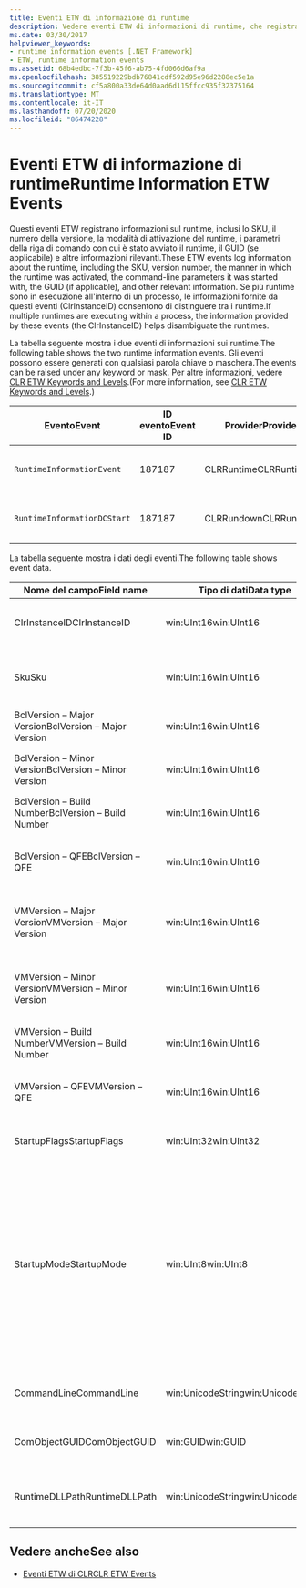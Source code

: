 ```yaml
---
title: Eventi ETW di informazione di runtime
description: Vedere eventi ETW di informazioni di runtime, che registrano lo SKU, il numero di versione, il modo in cui il runtime è stato attivato (inclusi i parametri della riga di comando), il GUID e altro ancora.
ms.date: 03/30/2017
helpviewer_keywords:
- runtime information events [.NET Framework]
- ETW, runtime information events
ms.assetid: 68b4edbc-7f3b-45f6-ab75-4fd066d6af9a
ms.openlocfilehash: 385519229bdb76841cdf592d95e96d2288ec5e1a
ms.sourcegitcommit: cf5a800a33de64d0aad6d115ffcc935f32375164
ms.translationtype: MT
ms.contentlocale: it-IT
ms.lasthandoff: 07/20/2020
ms.locfileid: "86474228"
---
```

# <a name="runtime-information-etw-events"></a><span data-ttu-id="9e145-103">Eventi ETW di informazione di runtime</span><span class="sxs-lookup"><span data-stu-id="9e145-103">Runtime Information ETW Events</span></span>
<span data-ttu-id="9e145-104">Questi eventi ETW registrano informazioni sul runtime, inclusi lo SKU, il numero della versione, la modalità di attivazione del runtime, i parametri della riga di comando con cui è stato avviato il runtime, il GUID (se applicabile) e altre informazioni rilevanti.</span><span class="sxs-lookup"><span data-stu-id="9e145-104">These ETW events log information about the runtime, including the SKU, version number, the manner in which the runtime was activated, the command-line parameters it was started with, the GUID (if applicable), and other relevant information.</span></span> <span data-ttu-id="9e145-105">Se più runtime sono in esecuzione all'interno di un processo, le informazioni fornite da questi eventi (ClrInstanceID) consentono di distinguere tra i runtime.</span><span class="sxs-lookup"><span data-stu-id="9e145-105">If multiple runtimes are executing within a process, the information provided by these events (the ClrInstanceID) helps disambiguate the runtimes.</span></span>  
  
 <span data-ttu-id="9e145-106">La tabella seguente mostra i due eventi di informazioni sui runtime.</span><span class="sxs-lookup"><span data-stu-id="9e145-106">The following table shows the two runtime information events.</span></span> <span data-ttu-id="9e145-107">Gli eventi possono essere generati con qualsiasi parola chiave o maschera.</span><span class="sxs-lookup"><span data-stu-id="9e145-107">The events can be raised under any keyword or mask.</span></span> <span data-ttu-id="9e145-108">Per altre informazioni, vedere [CLR ETW Keywords and Levels](clr-etw-keywords-and-levels.md).</span><span class="sxs-lookup"><span data-stu-id="9e145-108">(For more information, see [CLR ETW Keywords and Levels](clr-etw-keywords-and-levels.md).)</span></span>  
  
|<span data-ttu-id="9e145-109">Evento</span><span class="sxs-lookup"><span data-stu-id="9e145-109">Event</span></span>|<span data-ttu-id="9e145-110">ID evento</span><span class="sxs-lookup"><span data-stu-id="9e145-110">Event ID</span></span>|<span data-ttu-id="9e145-111">Provider</span><span class="sxs-lookup"><span data-stu-id="9e145-111">Provider</span></span>|<span data-ttu-id="9e145-112">Descrizione</span><span class="sxs-lookup"><span data-stu-id="9e145-112">Description</span></span>|  
|-----------|--------------|--------------|-----------------|  
|`RuntimeInformationEvent`|<span data-ttu-id="9e145-113">187</span><span class="sxs-lookup"><span data-stu-id="9e145-113">187</span></span>|<span data-ttu-id="9e145-114">CLRRuntime</span><span class="sxs-lookup"><span data-stu-id="9e145-114">CLRRuntime</span></span>|<span data-ttu-id="9e145-115">Generato quando viene caricato un runtime.</span><span class="sxs-lookup"><span data-stu-id="9e145-115">Raised when a runtime is loaded.</span></span>|  
|`RuntimeInformationDCStart`|<span data-ttu-id="9e145-116">187</span><span class="sxs-lookup"><span data-stu-id="9e145-116">187</span></span>|<span data-ttu-id="9e145-117">CLRRundown</span><span class="sxs-lookup"><span data-stu-id="9e145-117">CLRRundown</span></span>|<span data-ttu-id="9e145-118">Enumera i runtime caricati.</span><span class="sxs-lookup"><span data-stu-id="9e145-118">Enumerates the runtimes that are loaded.</span></span>|  
  
 <span data-ttu-id="9e145-119">La tabella seguente mostra i dati degli eventi.</span><span class="sxs-lookup"><span data-stu-id="9e145-119">The following table shows event data.</span></span>  
  
|<span data-ttu-id="9e145-120">Nome del campo</span><span class="sxs-lookup"><span data-stu-id="9e145-120">Field name</span></span>|<span data-ttu-id="9e145-121">Tipo di dati</span><span class="sxs-lookup"><span data-stu-id="9e145-121">Data type</span></span>|<span data-ttu-id="9e145-122">Descrizione</span><span class="sxs-lookup"><span data-stu-id="9e145-122">Description</span></span>|  
|----------------|---------------|-----------------|  
|<span data-ttu-id="9e145-123">ClrInstanceID</span><span class="sxs-lookup"><span data-stu-id="9e145-123">ClrInstanceID</span></span>|<span data-ttu-id="9e145-124">win:UInt16</span><span class="sxs-lookup"><span data-stu-id="9e145-124">win:UInt16</span></span>|<span data-ttu-id="9e145-125">ID univoco per l'istanza di CLR o CoreCLR.</span><span class="sxs-lookup"><span data-stu-id="9e145-125">Unique ID for the instance of CLR or CoreCLR.</span></span>|  
|<span data-ttu-id="9e145-126">Sku</span><span class="sxs-lookup"><span data-stu-id="9e145-126">Sku</span></span>|<span data-ttu-id="9e145-127">win:UInt16</span><span class="sxs-lookup"><span data-stu-id="9e145-127">win:UInt16</span></span>|<span data-ttu-id="9e145-128">1 - CLR desktop.</span><span class="sxs-lookup"><span data-stu-id="9e145-128">1 – Desktop CLR.</span></span><br /><br /> <span data-ttu-id="9e145-129">2 - CoreCLR.</span><span class="sxs-lookup"><span data-stu-id="9e145-129">2 – CoreCLR.</span></span>|  
|<span data-ttu-id="9e145-130">BclVersion – Major Version</span><span class="sxs-lookup"><span data-stu-id="9e145-130">BclVersion – Major Version</span></span>|<span data-ttu-id="9e145-131">win:UInt16</span><span class="sxs-lookup"><span data-stu-id="9e145-131">win:UInt16</span></span>|<span data-ttu-id="9e145-132">Versione principale di mscorlib.dll.</span><span class="sxs-lookup"><span data-stu-id="9e145-132">Major version of mscorlib.dll.</span></span>|  
|<span data-ttu-id="9e145-133">BclVersion – Minor Version</span><span class="sxs-lookup"><span data-stu-id="9e145-133">BclVersion – Minor Version</span></span>|<span data-ttu-id="9e145-134">win:UInt16</span><span class="sxs-lookup"><span data-stu-id="9e145-134">win:UInt16</span></span>|<span data-ttu-id="9e145-135">Numero della versione secondaria di mscorlib.dll.</span><span class="sxs-lookup"><span data-stu-id="9e145-135">Minor version number of mscorlib.dll.</span></span>|  
|<span data-ttu-id="9e145-136">BclVersion – Build Number</span><span class="sxs-lookup"><span data-stu-id="9e145-136">BclVersion – Build Number</span></span>|<span data-ttu-id="9e145-137">win:UInt16</span><span class="sxs-lookup"><span data-stu-id="9e145-137">win:UInt16</span></span>|<span data-ttu-id="9e145-138">Numero di build di mscorlib.dll.</span><span class="sxs-lookup"><span data-stu-id="9e145-138">Build number of mscorlib.dll.</span></span>|  
|<span data-ttu-id="9e145-139">BclVersion – QFE</span><span class="sxs-lookup"><span data-stu-id="9e145-139">BclVersion – QFE</span></span>|<span data-ttu-id="9e145-140">win:UInt16</span><span class="sxs-lookup"><span data-stu-id="9e145-140">win:UInt16</span></span>|<span data-ttu-id="9e145-141">Numero della versione hotfix di mscorlib.dll.</span><span class="sxs-lookup"><span data-stu-id="9e145-141">Hotfix version number of mscorlib.dll.</span></span>|  
|<span data-ttu-id="9e145-142">VMVersion – Major Version</span><span class="sxs-lookup"><span data-stu-id="9e145-142">VMVersion – Major Version</span></span>|<span data-ttu-id="9e145-143">win:UInt16</span><span class="sxs-lookup"><span data-stu-id="9e145-143">win:UInt16</span></span>|<span data-ttu-id="9e145-144">Versione di clr.dll o coreclr.dll, a seconda dello SKU.</span><span class="sxs-lookup"><span data-stu-id="9e145-144">Version of clr.dll or coreclr.dll, depending on SKU.</span></span>|  
|<span data-ttu-id="9e145-145">VMVersion – Minor Version</span><span class="sxs-lookup"><span data-stu-id="9e145-145">VMVersion – Minor Version</span></span>|<span data-ttu-id="9e145-146">win:UInt16</span><span class="sxs-lookup"><span data-stu-id="9e145-146">win:UInt16</span></span>|<span data-ttu-id="9e145-147">Versione secondaria di clr.dll o coreclr.dll, a seconda dello SKU.</span><span class="sxs-lookup"><span data-stu-id="9e145-147">Minor version of clr.dll or coreclr.dll, depending on SKU.</span></span>|  
|<span data-ttu-id="9e145-148">VMVersion – Build Number</span><span class="sxs-lookup"><span data-stu-id="9e145-148">VMVersion – Build Number</span></span>|<span data-ttu-id="9e145-149">win:UInt16</span><span class="sxs-lookup"><span data-stu-id="9e145-149">win:UInt16</span></span>|<span data-ttu-id="9e145-150">Numero di build di clr.dll o coreclr.dll.</span><span class="sxs-lookup"><span data-stu-id="9e145-150">Build number of clr.dll or coreclr.dll.</span></span>|  
|<span data-ttu-id="9e145-151">VMVersion – QFE</span><span class="sxs-lookup"><span data-stu-id="9e145-151">VMVersion – QFE</span></span>|<span data-ttu-id="9e145-152">win:UInt16</span><span class="sxs-lookup"><span data-stu-id="9e145-152">win:UInt16</span></span>|<span data-ttu-id="9e145-153">Numero della versione hotfix di clr.dll o coreclr.dll.</span><span class="sxs-lookup"><span data-stu-id="9e145-153">Hotfix version number of clr.dll or coreclr.dll.</span></span>|  
|<span data-ttu-id="9e145-154">StartupFlags</span><span class="sxs-lookup"><span data-stu-id="9e145-154">StartupFlags</span></span>|<span data-ttu-id="9e145-155">win:UInt32</span><span class="sxs-lookup"><span data-stu-id="9e145-155">win:UInt32</span></span>|<span data-ttu-id="9e145-156">Flag di avvio definiti in mscoree.h.</span><span class="sxs-lookup"><span data-stu-id="9e145-156">Startup flags defined in mscoree.h.</span></span>|  
|<span data-ttu-id="9e145-157">StartupMode</span><span class="sxs-lookup"><span data-stu-id="9e145-157">StartupMode</span></span>|<span data-ttu-id="9e145-158">win:UInt8</span><span class="sxs-lookup"><span data-stu-id="9e145-158">win:UInt8</span></span>|<span data-ttu-id="9e145-159">0x01 - Eseguibile gestito.</span><span class="sxs-lookup"><span data-stu-id="9e145-159">0x01 - Managed executable.</span></span><br /><br /> <span data-ttu-id="9e145-160">0x02 - CLR ospitato.</span><span class="sxs-lookup"><span data-stu-id="9e145-160">0x02 - Hosted CLR.</span></span><br /><br /> <span data-ttu-id="9e145-161">0x04 - Interoperabilità gestita C++.</span><span class="sxs-lookup"><span data-stu-id="9e145-161">0x04 - C++ managed interop.</span></span><br /><br /> <span data-ttu-id="9e145-162">0x08 - Attivazione COM.</span><span class="sxs-lookup"><span data-stu-id="9e145-162">0x08 - COM-activated.</span></span><br /><br /> <span data-ttu-id="9e145-163">0x10 - Altro.</span><span class="sxs-lookup"><span data-stu-id="9e145-163">0x10 - Other.</span></span>|  
|<span data-ttu-id="9e145-164">CommandLine</span><span class="sxs-lookup"><span data-stu-id="9e145-164">CommandLine</span></span>|<span data-ttu-id="9e145-165">win:UnicodeString</span><span class="sxs-lookup"><span data-stu-id="9e145-165">win:UnicodeString</span></span>|<span data-ttu-id="9e145-166">Non Null solo se StartupMode=0x01.</span><span class="sxs-lookup"><span data-stu-id="9e145-166">Non-null only if StartupMode=0x01.</span></span>|  
|<span data-ttu-id="9e145-167">ComObjectGUID</span><span class="sxs-lookup"><span data-stu-id="9e145-167">ComObjectGUID</span></span>|<span data-ttu-id="9e145-168">win:GUID</span><span class="sxs-lookup"><span data-stu-id="9e145-168">win:GUID</span></span>|<span data-ttu-id="9e145-169">Non Null solo se StartupMode=0x08.</span><span class="sxs-lookup"><span data-stu-id="9e145-169">Non-null only if StartupMode=0x08.</span></span>|  
|<span data-ttu-id="9e145-170">RuntimeDLLPath</span><span class="sxs-lookup"><span data-stu-id="9e145-170">RuntimeDLLPath</span></span>|<span data-ttu-id="9e145-171">win:UnicodeString</span><span class="sxs-lookup"><span data-stu-id="9e145-171">win:UnicodeString</span></span>|<span data-ttu-id="9e145-172">Percorso del file DLL CLR che è stato caricato nel processo.</span><span class="sxs-lookup"><span data-stu-id="9e145-172">Path to the CLR .dll file that was loaded into the process.</span></span>|  
  
## <a name="see-also"></a><span data-ttu-id="9e145-173">Vedere anche</span><span class="sxs-lookup"><span data-stu-id="9e145-173">See also</span></span>

- [<span data-ttu-id="9e145-174">Eventi ETW di CLR</span><span class="sxs-lookup"><span data-stu-id="9e145-174">CLR ETW Events</span></span>](clr-etw-events.md)
